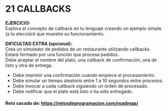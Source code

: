 # 21 CALLBACKS

**EJERCICIO:**  
Explora el concepto de callback en tu lenguaje creando un ejemplo simple (a tu elección) que muestre su funcionamiento.

**DIFICULTAD EXTRA (opcional):**  
Crea un simulador de pedidos de un restaurante utilizando callbacks.  
Estará formado por una función que procesa pedidos.  
Debe aceptar el nombre del plato, una callback de confirmación, una de listo y otra de entrega.

- Debe imprimir una confirmación cuando empiece el procesamiento.
- Debe simular un tiempo aleatorio entre 1 a 10 segundos entre procesos.
- Debe invocar a cada callback siguiendo un orden de procesado.
- Debe notificar que el plato está listo o ha sido entregado.

#### Reto sacado de: https://retosdeprogramacion.com/roadmap/